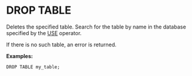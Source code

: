 # DROP TABLE

Deletes the specified table.  Search for the table by name in the database specified by the [USE](use.md) operator.

If there is no such table, an error is returned.

**Examples:**

```yql
DROP TABLE my_table;
```


